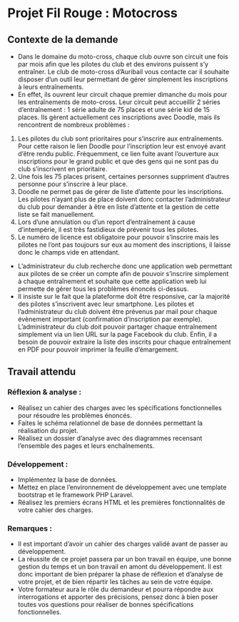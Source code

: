 # Projet Fil Rouge : Motocross

## Contexte de la demande

- Dans le domaine du moto-cross, chaque club ouvre son circuit une fois par mois afin que les pilotes du club et des environs puissent s’y entraîner. Le club de moto-cross d’Auribail vous contacte car il souhaite disposer d’un outil leur permettant de gérer simplement les inscriptions à leurs entraînements.
- En effet, ils ouvrent leur circuit chaque premier dimanche du mois pour les entraînements de moto-cross. Leur circuit peut accueillir 2 séries d’entraînement : 1 série adulte de 75 places et une série kid de 15 places. Ils gèrent actuellement ces inscriptions avec Doodle, mais ils rencontrent de nombreux problèmes :
1. Les pilotes du club sont prioritaires pour s’inscrire aux entraînements. Pour cette raison le lien Doodle pour l’inscription leur est envoyé avant d’être rendu public. Fréquemment, ce lien fuite avant l’ouverture aux inscriptions pour le grand public et que des gens qui ne sont pas du club s’inscrivent en prioritaire.
2. Une fois les 75 places prisent, certaines personnes suppriment d’autres personne pour s’inscrire à leur place.
3. Doodle ne permet pas de gérer de liste d’attente pour les inscriptions. Les pilotes n’ayant plus de place doivent donc contacter l’administrateur du club pour demander à être en liste d’attente et la gestion de cette liste se fait manuellement.
4. Lors d’une annulation ou d’un report d’entraînement à cause d’intempérie, il est très fastidieux de prévenir tous les pilotes.
5. Le numéro de licence est obligatoire pour pouvoir s’inscrire mais les pilotes ne l’ont pas toujours sur eux au moment des inscriptions, il laisse donc le champs vide en attendant.
- L’administrateur du club recherche donc une application web permettant aux pilotes de se créer un compte afin de pouvoir s’inscrire simplement à chaque entraînement et souhaite que cette application web lui permette de gérer tous les problèmes énoncés ci-dessus.
- Il insiste sur le fait que la plateforme doit être responsive, car la majorité des pilotes s’inscrivent avec leur smartphone. Les pilotes et l’administrateur du club doivent être prévenus par mail pour chaque évènement important (confirmation d’inscription par exemple). L’administrateur du club doit pouvoir partager chaque entraînement simplement via un lien URL sur la page Facebook du club. Enfin, il a besoin de pouvoir extraire la liste des inscrits pour chaque entraînement en PDF pour pouvoir imprimer la feuille d’émargement.

## Travail attendu

### Réflexion & analyse :
- Réalisez un cahier des charges avec les spécifications fonctionnelles pour résoudre les problèmes énoncés.
- Faites le schéma relationnel de base de données permettant la réalisation du projet.
- Réalisez un dossier d’analyse avec des diagrammes recensant l’ensemble des pages et leurs enchaînements.

### Développement :
- Implémentez la base de données.
- Mettez en place l’environnement de développement avec une template bootstrap et le framework PHP Laravel.
- Réalisez les premiers écrans HTML et les premières fonctionnalités de votre cahier des charges.

### Remarques :
- Il est important d’avoir un cahier des charges validé avant de passer au développement.
- La réussite de ce projet passera par un bon travail en équipe, une bonne gestion du temps et un bon travail en amont du développement. Il est donc important de bien préparer la phase de réflexion et d’analyse de votre projet, et de bien répartir les tâches au sein de votre équipe.
- Votre formateur aura le rôle du demandeur et pourra répondre aux interrogations et apporter des précisions, pensez donc à bien poser toutes vos questions pour réaliser de bonnes spécifications fonctionnelles.
